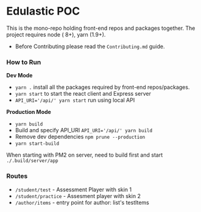 # Edulastic POC

This is the mono-repo holding front-end repos and packages together. The project requires node ( 8+), yarn (1.9+).

- Before Contributing please read the `Contributing.md` guide.

### How to Run

**Dev Mode**

- `yarn .` install all the packages required by front-end repos/packages.
- `yarn start` to start the react client and Express server
- `API_URI='/api/' yarn start` run using local API

**Production Mode**

- `yarn build`
- Build and specify API_URI `API_URI='/api/' yarn build`
- Remove dev dependencies `npm prune --production`
- `yarn start-build`

When starting with PM2 on server, need to build first and start `./.build/server/app`

### Routes

- `/student/test` - Assessment Player with skin 1
- `/student/practice` - Assesment player with skin 2
- `/author/items` - entry point for author: list's testItems
